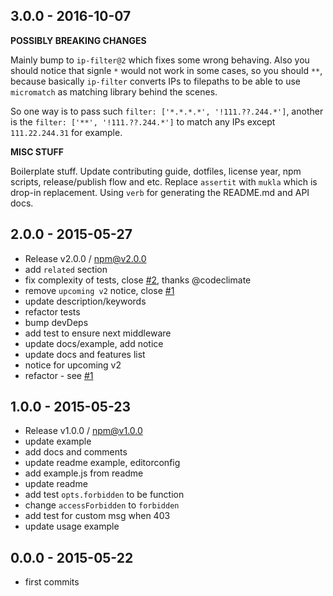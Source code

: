 

## 3.0.0 - 2016-10-07

**POSSIBLY BREAKING CHANGES**

Mainly bump to `ip-filter@2` which fixes some wrong behaving. Also you should notice
that signle `*` would not work in some cases, so you should `**`, because basically `ip-filter`
converts IPs to filepaths to be able to use `micromatch` as matching library behind the scenes.

So one way is to pass such `filter: ['*.*.*.*', '!111.??.244.*']`, another is
the `filter: ['**', '!111.??.244.*']` to match any IPs except `111.22.244.31` for example.

**MISC STUFF**

Boilerplate stuff. Update contributing guide, dotfiles, license year, npm scripts, release/publish flow and etc. Replace `assertit` with `mukla` which is drop-in replacement. Using `verb` for generating the README.md and API docs.

## 2.0.0 - 2015-05-27
- Release v2.0.0 / npm@v2.0.0
- add `related` section
- fix complexity of tests, close [#2](https://github.com/tunnckoCore/koa-ip-filter/issues/2), thanks @codeclimate
- remove `upcoming v2` notice, close [#1](https://github.com/tunnckoCore/koa-ip-filter/issues/1)
- update description/keywords
- refactor tests
- bump devDeps
- add test to ensure next middleware
- update docs/example, add notice
- update docs and features list
- notice for upcoming v2
- refactor - see [#1](https://github.com/tunnckoCore/koa-ip-filter/issues/1 "upcoming v2")

## 1.0.0 - 2015-05-23
- Release v1.0.0 / npm@v1.0.0
- update example
- add docs and comments
- update readme example, editorconfig
- add example.js from readme
- update readme
- add test `opts.forbidden` to be function
- change `accessForbidden` to `forbidden`
- add test for custom msg when 403
- update usage example

## 0.0.0 - 2015-05-22
- first commits